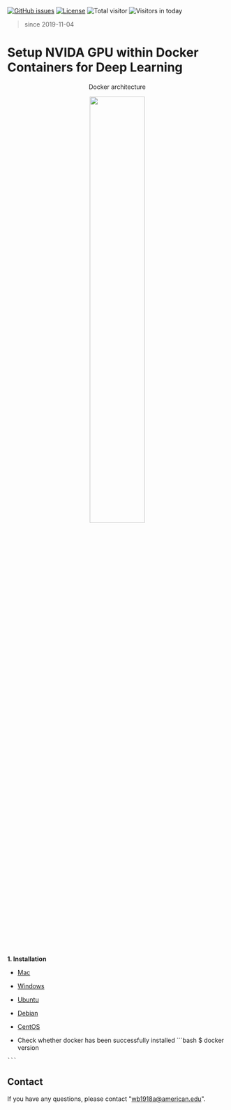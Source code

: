 [![GitHub issues](https://img.shields.io/github/issues/Naereen/StrapDown.js.svg)](https://github.com/BumbleBee0819/PsychophysicsExperiment_PairedComparison/issues/)
[![License](https://img.shields.io/badge/license-MIT-yellow.svg)](https://opensource.org/licenses/MIT)
![Total visitor](https://visitor-count-badge.herokuapp.com/total.svg?repo_id=docker_gpu)
![Visitors in today](https://visitor-count-badge.herokuapp.com/today.svg?repo_id=docker_gpu)
> since 2019-11-04


# Setup NVIDA GPU within Docker Containers for Deep Learning
<div>
    <p align="center"> Docker architecture </strong></p>
    <p align="center"><img src="https://lh6.googleusercontent.com/OLNkuRtYmA-8DwJ1-gSM9HL4Uxu56ae3yX5deu9997DXNtNEFbaAnuwSTlKFbAlmwH8GqJohKNow8gpDbUj_LPqW1sfXBu7CLDFB2cL5jqCuuLiOc89AKdH2yiYkq-37EdnePetq"  display= block width=50%></p>
</div>


**1. Installation**
   - [Mac](https://docs.docker.com/docker-for-mac/install/)
   - [Windows](https://docs.docker.com/docker-for-windows/install/)
   - [Ubuntu](https://docs.docker.com/install/linux/docker-ce/ubuntu/)
   - [Debian](https://docs.docker.com/install/linux/docker-ce/debian/)
   - [CentOS](https://docs.docker.com/install/linux/docker-ce/centos/)

   - Check whether docker has been successfully installed
    ```bash
    $ docker version
    
    ```


## Contact
If you have any questions, please contact "wb1918a@american.edu".
   
   

 
